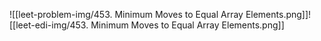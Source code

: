 ![[leet-problem-img/453. Minimum Moves to Equal Array Elements.png]]![[leet-edi-img/453. Minimum Moves to Equal Array Elements.png]]